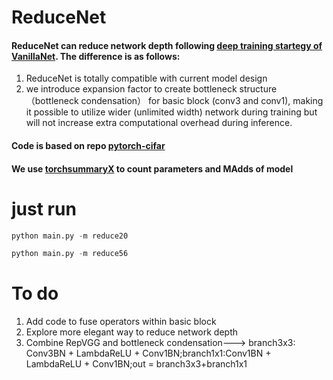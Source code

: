 # ReduceNet
####  ReduceNet can reduce network depth following [deep training startegy of VanillaNet](https://arxiv.org/abs/2305.12972). The difference is as follows:
1. ReduceNet is totally compatible with current model design
2. we introduce expansion factor to create bottleneck structure （bottleneck condensation） for basic block (conv3 and conv1), making it possible to utilize wider (unlimited width) network during training but will not increase extra computational overhead during inference.



#### Code is based on repo [pytorch-cifar](https://github.com/kuangliu/pytorch-cifar)

#### We use [torchsummaryX](https://github.com/nmhkahn/torchsummaryX) to count parameters and MAdds of model




# just run
```python
python main.py -m reduce20
```
```python
python main.py -m reduce56
```



# To do

1. Add code to fuse operators within basic block
2. Explore more elegant way to reduce network depth
3. Combine RepVGG and bottleneck condensation---> branch3x3: Conv3BN + LambdaReLU + Conv1BN;branch1x1:Conv1BN + LambdaReLU + Conv1BN;out = branch3x3+branch1x1





